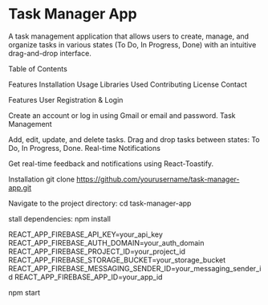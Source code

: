 # Task Manager App
A task management application that allows users to create, manage, and organize tasks in various states (To Do, In Progress, Done) with an intuitive drag-and-drop interface.


Table of Contents

Features
Installation
Usage
Libraries Used
Contributing
License
Contact


Features
User Registration & Login

Create an account or log in using Gmail or email and password.
Task Management

Add, edit, update, and delete tasks.
Drag and drop tasks between states: To Do, In Progress, Done.
Real-time Notifications

Get real-time feedback and notifications using React-Toastify.



Installation
git clone https://github.com/yourusername/task-manager-app.git

Navigate to the project directory:
cd task-manager-app

stall dependencies:
npm install

REACT_APP_FIREBASE_API_KEY=your_api_key
REACT_APP_FIREBASE_AUTH_DOMAIN=your_auth_domain
REACT_APP_FIREBASE_PROJECT_ID=your_project_id
REACT_APP_FIREBASE_STORAGE_BUCKET=your_storage_bucket
REACT_APP_FIREBASE_MESSAGING_SENDER_ID=your_messaging_sender_id
REACT_APP_FIREBASE_APP_ID=your_app_id


npm start

